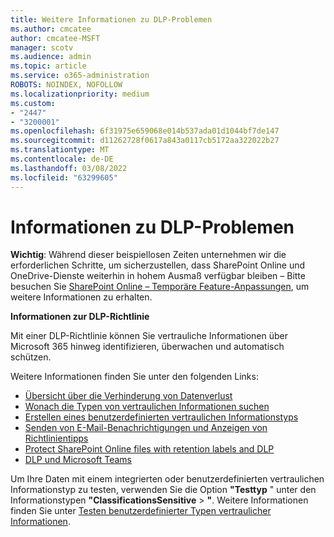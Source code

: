 ```yaml
---
title: Weitere Informationen zu DLP-Problemen
ms.author: cmcatee
author: cmcatee-MSFT
manager: scotv
ms.audience: admin
ms.topic: article
ms.service: o365-administration
ROBOTS: NOINDEX, NOFOLLOW
ms.localizationpriority: medium
ms.custom:
- "2447"
- "3200001"
ms.openlocfilehash: 6f31975e659068e014b537ada01d1044bf7de147
ms.sourcegitcommit: d11262728f0617a843a0117cb5172aa322022b27
ms.translationtype: MT
ms.contentlocale: de-DE
ms.lasthandoff: 03/08/2022
ms.locfileid: "63299605"
---
```

# <a name="information-about-dlp-issues"></a>Informationen zu DLP-Problemen

**Wichtig**: Während dieser beispiellosen Zeiten unternehmen wir die erforderlichen Schritte, um sicherzustellen, dass SharePoint Online und OneDrive-Dienste weiterhin in hohem Ausmaß verfügbar bleiben – Bitte besuchen Sie [SharePoint Online – Temporäre Feature-Anpassungen](https://aka.ms/ODSPAdjustments), um weitere Informationen zu erhalten.

**Informationen zur DLP-Richtlinie**

Mit einer DLP-Richtlinie können Sie vertrauliche Informationen über Microsoft 365 hinweg identifizieren, überwachen und automatisch schützen.

Weitere Informationen finden Sie unter den folgenden Links:

- [Übersicht über die Verhinderung von Datenverlust](https://docs.microsoft.com/microsoft-365/compliance/data-loss-prevention-policies)
- [Wonach die Typen von vertraulichen Informationen suchen](https://docs.microsoft.com/microsoft-365/compliance/sensitive-information-type-entity-definitions)
- [Erstellen eines benutzerdefinierten vertraulichen Informationstyps](https://docs.microsoft.com/microsoft-365/compliance/create-a-custom-sensitive-information-type)
- [Senden von E-Mail-Benachrichtigungen und Anzeigen von Richtlinientipps](https://docs.microsoft.com/microsoft-365/compliance/use-notifications-and-policy-tips)
- [Protect SharePoint Online files with retention labels and DLP](https://docs.microsoft.com/microsoft-365/compliance/protect-sharepoint-online-files-with-office-365-labels-and-dlp)
- [DLP und Microsoft Teams](https://docs.microsoft.com/microsoft-365/compliance/dlp-microsoft-teams)

Um Ihre Daten mit einem integrierten oder benutzerdefinierten vertraulichen Informationstyp zu testen, verwenden Sie die Option **"Testtyp** " unter den Informationstypen **"ClassificationsSensitive** > **"**. Weitere Informationen finden Sie unter [Testen benutzerdefinierter Typen vertraulicher Informationen](https://docs.microsoft.com/microsoft-365/compliance/create-a-custom-sensitive-information-type#create-custom-sensitive-information-types-in-the-security--compliance-center).